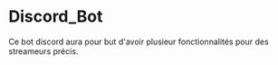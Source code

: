 # Discord_Bot
Ce bot discord aura pour but d'avoir plusieur fonctionnalités pour des streameurs précis.
